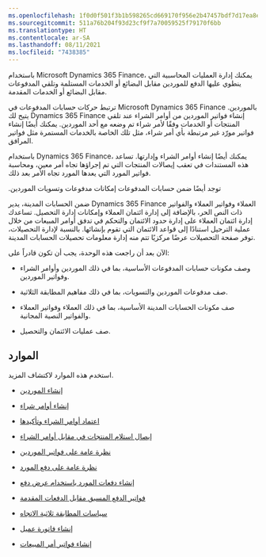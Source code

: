 ```yaml
---
ms.openlocfilehash: 1f0d0f501f3b1b598265cd669170f956e2b47457bdf7d17ea8eaaca01b9e497d
ms.sourcegitcommit: 511a76b204f93d23cf9f7a70059525f79170f6bb
ms.translationtype: HT
ms.contentlocale: ar-SA
ms.lasthandoff: 08/11/2021
ms.locfileid: "7438385"
---
```

باستخدام Microsoft Dynamics 365 Finance، يمكنك إدارة العمليات المحاسبية التي ينطوي عليها الدفع للموردين مقابل البضائع أو الخدمات المستلمة وتلقي المدفوعات مقابل البضائع أو الخدمات المقدمة.

ترتبط حركات ‏‫حسابات المدفوعات‬ في Microsoft Dynamics 365 Finance بالموردين. يتيح لك Dynamics 365 Finance إنشاء فواتير الموردين من أوامر الشراء عند تلقي المنتجات أو الخدمات وفقًا لأمر شراء تم وضعه مع أحد الموردين. يمكنك أيضًا إنشاء فواتير مورّد غير مرتبطة بأي أمر شراء، مثل تلك الخاصة بالخدمات المستمرة مثل فواتير المرافق.

باستخدام Dynamics 365 Finance، يمكنك أيضًا إنشاء أوامر الشراء وإدارتها. تساعد هذه المستندات في تعقب إيصالات المنتجات التي تم إجراؤها تجاه أمر معين، ومحاسبة فواتير المورد التي يعدها المورد تجاه الأمر بعد ذلك.

توجد أيضًا ضمن حسابات المدفوعات إمكانات ‏‫مدفوعات وتسويات الموردين.

ضمن الحسابات المدينة‬، يدير Dynamics 365 Finance العملاء وفواتير العملاء والفواتير ذات النص الحر، بالإضافة إلى إدارة ائتمان العملاء وإمكانات إدارة التحصيل. تساعدك إدارة ائتمان العملاء على إدارة حدود الائتمان والتحكم في تدفق أوامر المبيعات من خلال عملية الترحيل استنادًا إلى قواعد الائتمان التي تقوم بإنشائها. بالنسبة لإدارة التحصيلات‬، توفر صفحة التحصيلات‬ عرضًا مركزيًا تتم منه إدارة معلومات تحصيلات الحسابات المدينة.

الآن بعد أن راجعت هذه الوحدة، يجب أن تكون قادراً على:

- وصف مكونات حسابات المدفوعات الأساسية، بما في ذلك الموردين وأوامر الشراء وفواتير الموردين.

- صف مدفوعات الموردين والتسويات، بما في ذلك مفاهيم المطابقة الثلاثية.

- صف مكونات الحسابات المدينة الأساسية، بما في ذلك العملاء وفواتير العملاء والفواتير النصية المجانية. 

- صف عمليات الائتمان والتحصيل.

## <a name="resources"></a>الموارد

استخدم هذه الموارد لاكتشاف المزيد.

- [إنشاء الموردين](/learn/modules/configure-accounts-payable-dyn365-finance/8-create-vendors)

- [إنشاء أوامر شراء](/dynamics365/supply-chain/procurement/purchase-order-creation)

- [اعتماد أوامر الشراء وتأكيدها](/dynamics365/supply-chain/procurement/purchase-order-approval-confirmation)

- [إيصال استلام المنتجات في مقابل أوامر الشراء](/dynamics365/supply-chain/procurement/product-receipt-against-purchase-orders)

- [نظرة عامة على فواتير الموردين](/dynamics365/financials/accounts-payable/vendor-invoices-overview)

- [نظرة عامة على دفع المورد](/dynamics365/finance/cash-bank-management/tasks/vendor-payment-overview)

- [إنشاء دفعات المورد باستخدام عرض دفع](/dynamics365/finance/accounts-payable/create-vendor-payments-payment-proposal)

- [فواتير الدفع المسبق مقابل الدفعات المقدمة](/dynamics365/finance/accounts-payable/prepayments-invoices-vs-prepayments)

- [سياسات المطابقة ثلاثية الاتجاه](/dynamics365/finance/accounts-payable/three-way-matching-policies)

- [إنشاء فاتورة عميل](/dynamics365/finance/accounts-receivable/configure-customer-invoices)

- [إنشاء فواتير أمر المبيعات](/dynamics365/finance/accounts-receivable/tasks/create-sales-order-invoices)

